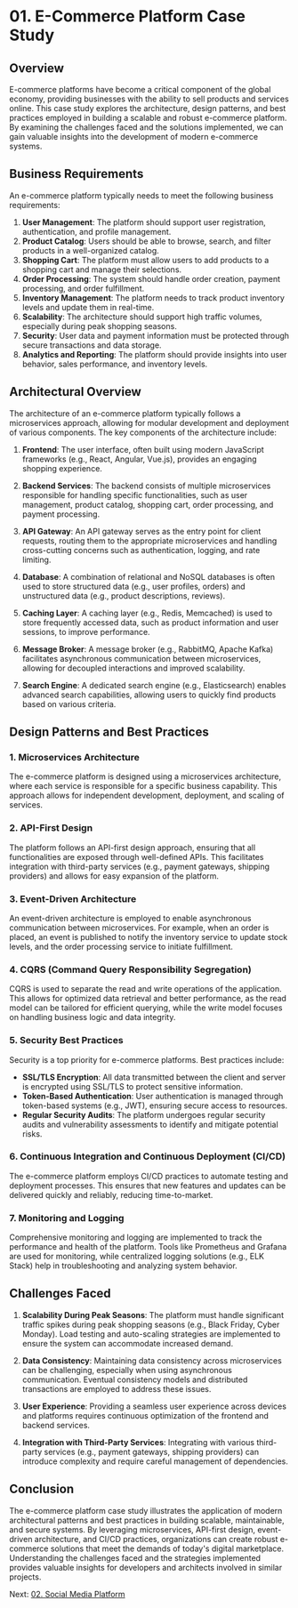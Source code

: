 # 01. E-Commerce Platform Case Study

## Overview

E-commerce platforms have become a critical component of the global economy, providing businesses with the ability to sell products and services online. This case study explores the architecture, design patterns, and best practices employed in building a scalable and robust e-commerce platform. By examining the challenges faced and the solutions implemented, we can gain valuable insights into the development of modern e-commerce systems.

## Business Requirements

An e-commerce platform typically needs to meet the following business requirements:

1. **User Management**: The platform should support user registration, authentication, and profile management.
2. **Product Catalog**: Users should be able to browse, search, and filter products in a well-organized catalog.
3. **Shopping Cart**: The platform must allow users to add products to a shopping cart and manage their selections.
4. **Order Processing**: The system should handle order creation, payment processing, and order fulfillment.
5. **Inventory Management**: The platform needs to track product inventory levels and update them in real-time.
6. **Scalability**: The architecture should support high traffic volumes, especially during peak shopping seasons.
7. **Security**: User data and payment information must be protected through secure transactions and data storage.
8. **Analytics and Reporting**: The platform should provide insights into user behavior, sales performance, and inventory levels.

## Architectural Overview

The architecture of an e-commerce platform typically follows a microservices approach, allowing for modular development and deployment of various components. The key components of the architecture include:

1. **Frontend**: The user interface, often built using modern JavaScript frameworks (e.g., React, Angular, Vue.js), provides an engaging shopping experience.

2. **Backend Services**: The backend consists of multiple microservices responsible for handling specific functionalities, such as user management, product catalog, shopping cart, order processing, and payment processing.

3. **API Gateway**: An API gateway serves as the entry point for client requests, routing them to the appropriate microservices and handling cross-cutting concerns such as authentication, logging, and rate limiting.

4. **Database**: A combination of relational and NoSQL databases is often used to store structured data (e.g., user profiles, orders) and unstructured data (e.g., product descriptions, reviews).

5. **Caching Layer**: A caching layer (e.g., Redis, Memcached) is used to store frequently accessed data, such as product information and user sessions, to improve performance.

6. **Message Broker**: A message broker (e.g., RabbitMQ, Apache Kafka) facilitates asynchronous communication between microservices, allowing for decoupled interactions and improved scalability.

7. **Search Engine**: A dedicated search engine (e.g., Elasticsearch) enables advanced search capabilities, allowing users to quickly find products based on various criteria.

## Design Patterns and Best Practices

### 1. Microservices Architecture

The e-commerce platform is designed using a microservices architecture, where each service is responsible for a specific business capability. This approach allows for independent development, deployment, and scaling of services.

### 2. API-First Design

The platform follows an API-first design approach, ensuring that all functionalities are exposed through well-defined APIs. This facilitates integration with third-party services (e.g., payment gateways, shipping providers) and allows for easy expansion of the platform.

### 3. Event-Driven Architecture

An event-driven architecture is employed to enable asynchronous communication between microservices. For example, when an order is placed, an event is published to notify the inventory service to update stock levels, and the order processing service to initiate fulfillment.

### 4. CQRS (Command Query Responsibility Segregation)

CQRS is used to separate the read and write operations of the application. This allows for optimized data retrieval and better performance, as the read model can be tailored for efficient querying, while the write model focuses on handling business logic and data integrity.

### 5. Security Best Practices

Security is a top priority for e-commerce platforms. Best practices include:

- **SSL/TLS Encryption**: All data transmitted between the client and server is encrypted using SSL/TLS to protect sensitive information.
- **Token-Based Authentication**: User authentication is managed through token-based systems (e.g., JWT), ensuring secure access to resources.
- **Regular Security Audits**: The platform undergoes regular security audits and vulnerability assessments to identify and mitigate potential risks.

### 6. Continuous Integration and Continuous Deployment (CI/CD)

The e-commerce platform employs CI/CD practices to automate testing and deployment processes. This ensures that new features and updates can be delivered quickly and reliably, reducing time-to-market.

### 7. Monitoring and Logging

Comprehensive monitoring and logging are implemented to track the performance and health of the platform. Tools like Prometheus and Grafana are used for monitoring, while centralized logging solutions (e.g., ELK Stack) help in troubleshooting and analyzing system behavior.

## Challenges Faced

1. **Scalability During Peak Seasons**: The platform must handle significant traffic spikes during peak shopping seasons (e.g., Black Friday, Cyber Monday). Load testing and auto-scaling strategies are implemented to ensure the system can accommodate increased demand.

2. **Data Consistency**: Maintaining data consistency across microservices can be challenging, especially when using asynchronous communication. Eventual consistency models and distributed transactions are employed to address these issues.

3. **User Experience**: Providing a seamless user experience across devices and platforms requires continuous optimization of the frontend and backend services.

4. **Integration with Third-Party Services**: Integrating with various third-party services (e.g., payment gateways, shipping providers) can introduce complexity and require careful management of dependencies.

## Conclusion

The e-commerce platform case study illustrates the application of modern architectural patterns and best practices in building scalable, maintainable, and secure systems. By leveraging microservices, API-first design, event-driven architecture, and CI/CD practices, organizations can create robust e-commerce solutions that meet the demands of today's digital marketplace. Understanding the challenges faced and the strategies implemented provides valuable insights for developers and architects involved in similar projects.

Next: [02. Social Media Platform](./02-social-media-platform.md)
